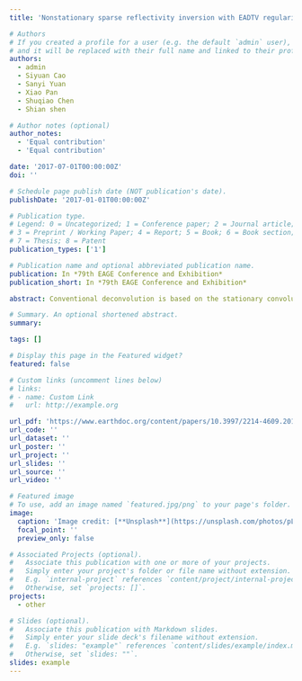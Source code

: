 ```yaml
---
title: 'Nonstationary sparse reflectivity inversion with EADTV regularization'

# Authors
# If you created a profile for a user (e.g. the default `admin` user), write the username (folder name) here
# and it will be replaced with their full name and linked to their profile.
authors:
  - admin
  - Siyuan Cao
  - Sanyi Yuan
  - Xiao Pan
  - Shuqiao Chen
  - Shian shen

# Author notes (optional)
author_notes:
  - 'Equal contribution'
  - 'Equal contribution'

date: '2017-07-01T00:00:00Z'
doi: ''

# Schedule page publish date (NOT publication's date).
publishDate: '2017-01-01T00:00:00Z'

# Publication type.
# Legend: 0 = Uncategorized; 1 = Conference paper; 2 = Journal article;
# 3 = Preprint / Working Paper; 4 = Report; 5 = Book; 6 = Book section;
# 7 = Thesis; 8 = Patent
publication_types: ['1']

# Publication name and optional abbreviated publication name.
publication: In *79th EAGE Conference and Exhibition*
publication_short: In *79th EAGE Conference and Exhibition*

abstract: Conventional deconvolution is based on the stationary convolution model and theoretically requires a stationary input. However, the field data is nonstationary due to effects of anelastic attenuation and dispersion, which makes it necessary to compensate for the attenuation through inverse Q-filtering methods. Nevertheless, the attenuation compensation algorithm for inverse Q-filtering is inherently unstable. In order to deal with this issue, some researchers use nonstationary reflectivity inversion to recover the reflectivity, Which is significantly affected by random noise. Therefore, we try to add the EADTV regularization constraint to the inversion in order to stably recover the reflectivity from nonstationary data as well as to reduce noise and simultaneously preserve edges and discontinuities. Both synthetic data and field data prove the efficiency of the proposed method and its superiority over the result by conventional inversion method using l1-norm regularization.

# Summary. An optional shortened abstract.
summary:

tags: []

# Display this page in the Featured widget?
featured: false

# Custom links (uncomment lines below)
# links:
# - name: Custom Link
#   url: http://example.org

url_pdf: 'https://www.earthdoc.org/content/papers/10.3997/2214-4609.201700689'
url_code: ''
url_dataset: ''
url_poster: ''
url_project: ''
url_slides: ''
url_source: ''
url_video: ''

# Featured image
# To use, add an image named `featured.jpg/png` to your page's folder.
image:
  caption: 'Image credit: [**Unsplash**](https://unsplash.com/photos/pLCdAaMFLTE)'
  focal_point: ''
  preview_only: false

# Associated Projects (optional).
#   Associate this publication with one or more of your projects.
#   Simply enter your project's folder or file name without extension.
#   E.g. `internal-project` references `content/project/internal-project/index.md`.
#   Otherwise, set `projects: []`.
projects:
  - other

# Slides (optional).
#   Associate this publication with Markdown slides.
#   Simply enter your slide deck's filename without extension.
#   E.g. `slides: "example"` references `content/slides/example/index.md`.
#   Otherwise, set `slides: ""`.
slides: example
---
```


